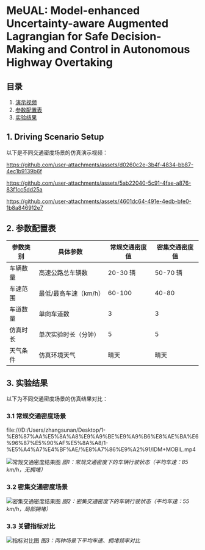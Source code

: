 # MeUAL: Model-enhanced Uncertainty-aware Augmented Lagrangian for Safe Decision-Making and Control in Autonomous Highway Overtaking

## 目录
1. [演示视频](#1-演示视频)
2. [参数配置表](#2-参数配置表)
3. [实验结果](#3-实验结果)


## 1. Driving Scenario Setup
以下是不同交通密度场景的仿真演示视频：  


https://github.com/user-attachments/assets/d0260c2e-3b4f-4834-bb87-4ec1b9139b6f


https://github.com/user-attachments/assets/5ab22040-5c91-4fae-a876-83f1cc5dd25a


https://github.com/user-attachments/assets/4601dc64-491e-4edb-bfe0-1b8a846912e7



## 2. 参数配置表
| 参数类别         | 具体参数               | 常规交通密度值 | 密集交通密度值 |
|------------------|------------------------|----------------|----------------|
| 车辆数量         | 高速公路总车辆数       | 20-30 辆       | 50-70 辆       |
| 车速范围         | 最低/最高车速（km/h）  | 60-100         | 40-80          |
| 车道数量         | 单向车道数             | 3              | 3              |
| 仿真时长         | 单次实验时长（分钟）   | 5              | 5              |
| 天气条件         | 仿真环境天气           | 晴天           | 晴天           |


## 3. 实验结果
以下为不同交通密度场景的仿真结果对比：

### 3.1 常规交通密度场景
file:///D:/Users/zhangsunan/Desktop/1-%E8%87%AA%E5%8A%A8%E9%A9%BE%E9%A9%B6%E8%AE%BA%E6%96%87%E5%90%AF%E5%8A%A8/1-%E5%A4%A7%E4%BF%AE/%E8%A7%86%E9%A2%91/IDM+MOBIL.mp4


![常规交通密度结果图](./results/regular_traffic_result.png)
*图1：常规交通密度下的车辆行驶状态（平均车速：85 km/h，无拥堵）*

### 3.2 密集交通密度场景
![密集交通密度结果图](./results/dense_traffic_result.png)
*图2：密集交通密度下的车辆行驶状态（平均车速：55 km/h，局部拥堵）*

### 3.3 关键指标对比
![指标对比图](./results/metrics_comparison.png)
*图3：两种场景下平均车速、拥堵频率对比*
